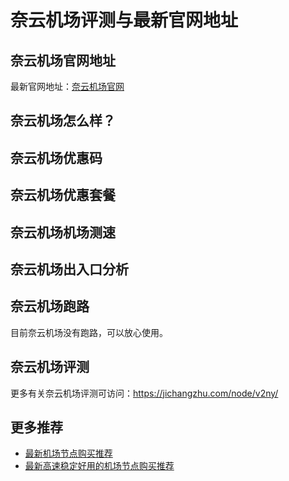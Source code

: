 # 奈云机场评测与最新官网地址

## 奈云机场官网地址
最新官网地址：[奈云机场官网](https://jd123.affxc.com/v2ny/)

## 奈云机场怎么样？


## 奈云机场优惠码


## 奈云机场优惠套餐


## 奈云机场机场测速


## 奈云机场出入口分析


## 奈云机场跑路
目前奈云机场没有跑路，可以放心使用。

## 奈云机场评测
更多有关奈云机场评测可访问：https://jichangzhu.com/node/v2ny/

## 更多推荐
 - [最新机场节点购买推荐](https://github.com/jiedian123com)
 - [最新高速稳定好用的机场节点购买推荐](https://www.jiedian123.com/?utm_source=github&utm_medium=jiedian123com-details)
